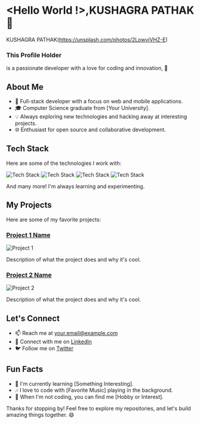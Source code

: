 # <Hello World !>,KUSHAGRA PATHAK 👋

KUSHAGRA PATHAK(https://unsplash.com/photos/2LowviVHZ-E)

### This Profile Holder
is a passionate developer with a love for coding and innovation, 🚀

## About Me

- 🌟 Full-stack developer with a focus on web and mobile applications.
- 🎓 Computer Science graduate from [Your University].
- 💡 Always exploring new technologies and hacking away at interesting projects.
- 🌐 Enthusiast for open source and collaborative development.

## Tech Stack

Here are some of the technologies I work with:

![Tech Stack](https://img.shields.io/badge/-JavaScript-yellow?style=flat&logo=javascript)
![Tech Stack](https://img.shields.io/badge/-React-blue?style=flat&logo=react)
![Tech Stack](https://img.shields.io/badge/-Node.js-green?style=flat&logo=node.js)
![Tech Stack](https://img.shields.io/badge/-Python-yellowgreen?style=flat&logo=python)

And many more! I'm always learning and experimenting.

## My Projects

Here are some of my favorite projects:

### [Project 1 Name](https://github.com/yourusername/project1)

![Project 1](https://github.com/yourusername/project1/raw/main/screenshot.png)

Description of what the project does and why it's cool.

### [Project 2 Name](https://github.com/yourusername/project2)

![Project 2](https://github.com/yourusername/project2/raw/main/screenshot.png)

Description of what the project does and why it's cool.

## Let's Connect

- 📫 Reach me at [your.email@example.com](mailto:your.email@example.com)
- 💬 Connect with me on [LinkedIn](https://www.linkedin.com/in/yourusername)
- 🐦 Follow me on [Twitter](https://twitter.com/yourusername)

## Fun Facts

- 🌱 I'm currently learning [Something Interesting].
- 🎶 I love to code with [Favorite Music] playing in the background.
- 🌄 When I'm not coding, you can find me [Hobby or Interest].

Thanks for stopping by! Feel free to explore my repositories, and let's build amazing things together. 😄
